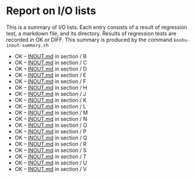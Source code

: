 # Report on I/O lists

This is a summary of I/O lists.
Each entry consists of a result of regression test,
a markdown file, and its directory.
Results of regression tests are recorded in OK or DIFF.
This summary is produced by the command `koshu-inout-summary.sh`

- OK – [INOUT.md](section/B/INOUT.md) in section / B
- OK – [INOUT.md](section/C/INOUT.md) in section / C
- OK – [INOUT.md](section/D/INOUT.md) in section / D
- OK – [INOUT.md](section/E/INOUT.md) in section / E
- OK – [INOUT.md](section/F/INOUT.md) in section / F
- OK – [INOUT.md](section/H/INOUT.md) in section / H
- OK – [INOUT.md](section/J/INOUT.md) in section / J
- OK – [INOUT.md](section/K/INOUT.md) in section / K
- OK – [INOUT.md](section/L/INOUT.md) in section / L
- OK – [INOUT.md](section/M/INOUT.md) in section / M
- OK – [INOUT.md](section/N/INOUT.md) in section / N
- OK – [INOUT.md](section/O/INOUT.md) in section / O
- OK – [INOUT.md](section/P/INOUT.md) in section / P
- OK – [INOUT.md](section/Q/INOUT.md) in section / Q
- OK – [INOUT.md](section/R/INOUT.md) in section / R
- OK – [INOUT.md](section/S/INOUT.md) in section / S
- OK – [INOUT.md](section/T/INOUT.md) in section / T
- OK – [INOUT.md](section/U/INOUT.md) in section / U
- OK – [INOUT.md](section/V/INOUT.md) in section / V
